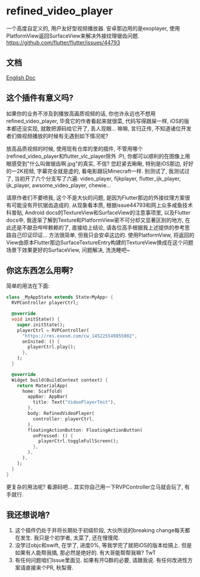 # refined_video_player

一个高度自定义的, 用户友好型视频播放器. 安卓那边用的是exoplayer, 使用PlatformView返回SurfaceView来解决外接纹理锯齿问题. https://github.com/flutter/flutter/issues/44793

## 文档

[English Doc](README.md)

## 这个插件有意义吗?

如果你的业务不涉及到播放高画质视频的话, 你也许永远也不想用refined_video_player, 毕竟它的作者看起来就很菜, 代码写得跟屎一样, iOS的版本都还没实现, 就敢把源码给它开了, 丢人现眼... 嘛嘛, 言归正传, 不知道诸位开发者们做视频播放的时候有无遇到如下情况呢?

放高品质视频的时候, 使用现有仓库的里的插件, 不管用哪个(refined_video_player和flutter_vlc_player除外 :P), 你都可以顺利的在图像上用眼感受到"什么叫做锯齿啊.jpg"的真实, 不信? 您赶紧去瞅瞅, 特别是iOS那边, 好好的一2K视频, 字幕完全就是虚的, 看电影跟玩Minecraft一样. 别测试了, 我测试过了, 当初开了六个分支写了六遍: video_player, fijkplayer, flutter_ijk_player, ijk_player, awsome_video_player, chewie... 

请原作者们不要喷我, 这个不是大伙的问题, 是因为Flutter那边的外接纹理方案很有可能没有开抗锯齿造成的. 从现象看本质, 根据issue44793和网上众多咸鱼技术科普贴, Android docs的TextureView和SurfaceView的注意事项里, 以及Flutter docs中, 我逐渐了解到Texture和PlatformView密不可分却又显著区别的地方, 在此还是不献丑哔哔赖赖的了, 直接给上结论, 请各位高手根据我上述提供的参考思路自己印证印证... 方法很简单, 但我只会安卓这边的. 使用PlatformView, 将返回的View由原本Flutter那边SurfaceTextureEntry构建的TextureView换成在这个问题场景下效果更好的SurfaceView, 问题解决, 洗洗睡吧~

## 你这东西怎么用啊?

简单的用法在下面:
```dart
class _MyAppState extends State<MyApp> {
  RVPController playerCtrl;

  @override
  void initState() {
    super.initState();
    playerCtrl = RVPController(
      "https://res.exexm.com/cw_145225549855002",
      onInited: () {
        playerCtrl.play();
      },
    );
  }

  @override
  Widget build(BuildContext context) {
    return MaterialApp(
      home: Scaffold(
        appBar: AppBar(
          title: Text("VideoPlayerTest"),
        ),
        body: RefinedVideoPlayer(
          controller: playerCtrl,
        ),
        floatingActionButton: FloatingActionButton(
          onPressed: () {
            playerCtrl.toggleFullScreen();
          },
        ),
      ),
    );
  }
}
```

更复杂的用法呢? 看源码吧... 其实你自己用一下RVPController立马就会玩了, 有手就行.

## 我还想说啥?

1. 这个插件仍处于并将长期处于初级阶段, 大伙所说的breaking change每天都在发生. 我只是个初学者, 太菜了, 还在慢慢爬.
2. 没学过objc和swift, 在学了, 进度0%, 等我学完了就把iOS的版本给搞上. 但是如果有人能帮我搞, 那必然是绝好的. 有大哥能帮帮我嘛? TwT
3. 有任何问题咱们Issue里面见. 如果有开Q群的必要, 请跟我说. 有任何改进性方案请直接来个PR, 秋梨膏.
